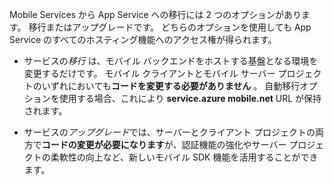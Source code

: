 Mobile Services から App Service への移行には 2 つのオプションがあります。 移行またはアップグレードです。 どちらのオプションを使用しても App Service のすべてのホスティング機能へのアクセス権が得られます。

- サービスの*移行* は、モバイル バックエンドをホストする基盤となる環境を変更するだけです。 モバイル クライアントとモバイル サーバー プロジェクトのいずれにおいても**コードを変更する必要がありません** 。 自動移行オプションを使用する場合、これにより **service.azure mobile.net** URL が保持されます。

- サービスの*アップグレード*では、サーバーとクライアント プロジェクトの両方で**コードの変更が必要になります**が、認証機能の強化やサーバー プロジェクトの柔軟性の向上など、新しいモバイル SDK 機能を活用することができます。





